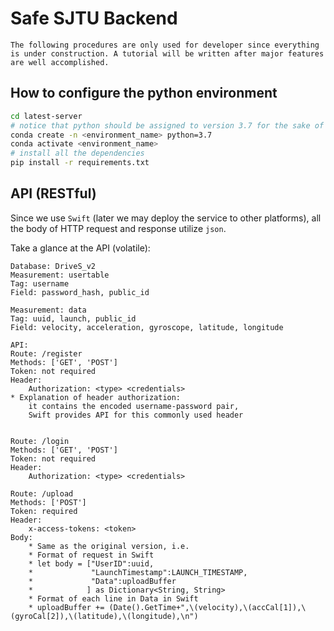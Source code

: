 # Safe SJTU Backend

`The following procedures are only used for developer since everything is under construction. A tutorial will be written after major features are well accomplished.`

## How to configure the python environment

```bash
cd latest-server
# notice that python should be assigned to version 3.7 for the sake of compatibility
conda create -n <environment_name> python=3.7
conda activate <environment_name>
# install all the dependencies
pip install -r requirements.txt
```

## API (RESTful)

Since we use `Swift` (later we may deploy the service to other platforms), all the body of HTTP request and response utilize `json`.

Take a glance at the API (volatile):

```
Database: DriveS_v2
Measurement: usertable
Tag: username
Field: password_hash, public_id

Measurement: data
Tag: uuid, launch, public_id
Field: velocity, acceleration, gyroscope, latitude, longitude

API:
Route: /register
Methods: ['GET', 'POST']
Token: not required
Header:
    Authorization: <type> <credentials>
* Explanation of header authorization:
    it contains the encoded username-password pair,
    Swift provides API for this commonly used header


Route: /login
Methods: ['GET', 'POST']
Token: not required
Header:
    Authorization: <type> <credentials>

Route: /upload
Methods: ['POST']
Token: required
Header: 
    x-access-tokens: <token>
Body:
    * Same as the original version, i.e.
    * Format of request in Swift
    * let body = ["UserID":uuid,
    *             "LaunchTimestamp":LAUNCH_TIMESTAMP,
    *             "Data":uploadBuffer 
    *            ] as Dictionary<String, String>
    * Format of each line in Data in Swift
    * uploadBuffer += (Date().GetTime+",\(velocity),\(accCal[1]),\(gyroCal[2]),\(latitude),\(longitude),\n")
```

